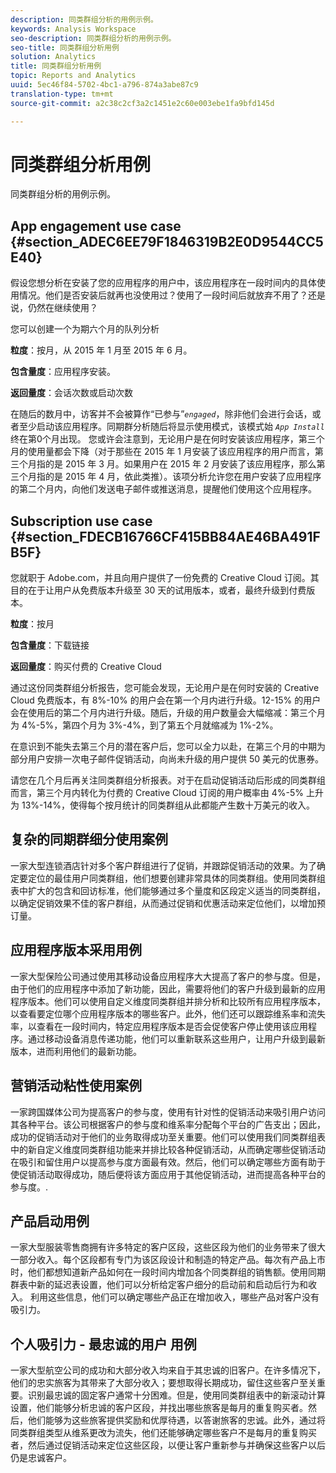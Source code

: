 ```yaml
---
description: 同类群组分析的用例示例。
keywords: Analysis Workspace
seo-description: 同类群组分析的用例示例。
seo-title: 同类群组分析用例
solution: Analytics
title: 同类群组分析用例
topic: Reports and Analytics
uuid: 5ec46f84-5702-4bc1-a796-874a3abe87c9
translation-type: tm+mt
source-git-commit: a2c38c2cf3a2c1451e2c60e003ebe1fa9bfd145d

---
```



# 同类群组分析用例

同类群组分析的用例示例。

## App engagement use case {#section_ADEC6EE79F1846319B2E0D9544CC5E40}

假设您想分析在安装了您的应用程序的用户中，该应用程序在一段时间内的具体使用情况。他们是否安装后就再也没使用过？使用了一段时间后就放弃不用了？还是说，仍然在继续使用？

您可以创建一个为期六个月的队列分析

**粒度**：按月，从 2015 年 1 月至 2015 年 6 月。

**包含量度**：应用程序安装。

**返回量度**：会话次数或启动次数

在随后的数月中，访客并不会被算作“已参与”*`engaged`*，除非他们会进行会话，或者至少启动该应用程序。同期群分析随后将显示使用模式，该模式始 *`App Install`* 终在第0个月出现。 您或许会注意到，无论用户是在何时安装该应用程序，第三个月的使用量都会下降（对于那些在 2015 年 1 月安装了该应用程序的用户而言，第三个月指的是 2015 年 3 月。如果用户在 2015 年 2 月安装了该应用程序，那么第三个月指的是 2015 年 4 月，依此类推）。该项分析允许您在用户安装了应用程序的第二个月内，向他们发送电子邮件或推送消息，提醒他们使用这个应用程序。

## Subscription use case {#section_FDECB16766CF415BB84AE46BA491FB5F}

您就职于 Adobe.com，并且向用户提供了一份免费的 Creative Cloud 订阅。其目的在于让用户从免费版本升级至 30 天的试用版本，或者，最终升级到付费版本。

**粒度**：按月

**包含量度**：下载链接

**返回量度**：购买付费的 Creative Cloud

通过这份同类群组分析报告，您可能会发现，无论用户是在何时安装的 Creative Cloud 免费版本，有 8%-10% 的用户会在第一个月内进行升级。12-15% 的用户会在使用后的第二个月内进行升级。随后，升级的用户数量会大幅缩减：第三个月为 4%-5%，第四个月为 3%-4%，到了第五个月就缩减为 1%-2%。

在意识到不能失去第三个月的潜在客户后，您可以全力以赴，在第三个月的中期为部分用户安排一次电子邮件促销活动，向尚未升级的用户提供 50 美元的优惠券。

请您在几个月后再关注同类群组分析报表。对于在启动促销活动后形成的同类群组而言，第三个月内转化为付费的 Creative Cloud 订阅的用户概率由 4%-5% 上升为 13%-14%，使得每个按月统计的同类群组从此都能产生数十万美元的收入。

## 复杂的同期群细分使用案例

一家大型连锁酒店针对多个客户群组进行了促销，并跟踪促销活动的效果。为了确定要定位的最佳用户同类群组，他们想要创建非常具体的同类群组。使用同类群组表中扩大的包含和回访标准，他们能够通过多个量度和区段定义适当的同类群组，以确定促销效果不佳的客户群组，从而通过促销和优惠活动来定位他们，以增加预订量。

## 应用程序版本采用用例

一家大型保险公司通过使用其移动设备应用程序大大提高了客户的参与度。但是，由于他们的应用程序中添加了新功能，因此，需要将他们的客户升级到最新的应用程序版本。他们可以使用自定义维度同类群组并排分析和比较所有应用程序版本，以查看要定位哪个应用程序版本的哪些客户。此外，他们还可以跟踪维系率和流失率，以查看在一段时间内，特定应用程序版本是否会促使客户停止使用该应用程序。通过移动设备消息传递功能，他们可以重新联系这些用户，让用户升级到最新版本，进而利用他们的最新功能。

## 营销活动粘性使用案例

一家跨国媒体公司为提高客户的参与度，使用有针对性的促销活动来吸引用户访问其各种平台。该公司根据客户的参与度和维系率分配每个平台的广告支出；因此，成功的促销活动对于他们的业务取得成功至关重要。他们可以使用我们同类群组表中的新自定义维度同类群组功能来并排比较各种促销活动，从而确定哪些促销活动在吸引和留住用户以提高参与度方面最有效。然后，他们可以确定哪些方面有助于使促销活动取得成功，随后便将该方面应用于其他促销活动，进而提高各种平台的参与度。.

## 产品启动用例

一家大型服装零售商拥有许多特定的客户区段，这些区段为他们的业务带来了很大一部分收入。每个区段都有专门为该区段设计和制造的特定产品。每次有产品上市时，他们都想知道新产品如何在一段时间内增加各个同类群组的销售额。使用同期群表中新的延迟表设置，他们可以分析给定客户细分的启动前和启动后行为和收入。 利用这些信息，他们可以确定哪些产品正在增加收入，哪些产品对客户没有吸引力。

## 个人吸引力 - 最忠诚的用户 用例

一家大型航空公司的成功和大部分收入均来自于其忠诚的旧客户。在许多情况下，他们的忠实旅客为其带来了大部分收入；要想取得长期成功，留住这些客户至关重要。识别最忠诚的固定客户通常十分困难。但是，使用同类群组表中的新滚动计算设置，他们能够分析忠诚的客户区段，并找出哪些旅客是每月的重复购买者。然后，他们能够为这些旅客提供奖励和优厚待遇，以答谢旅客的忠诚。此外，通过将同类群组类型从维系更改为流失，他们还能够确定哪些客户不是每月的重复购买者，然后通过促销活动来定位这些区段，以便让客户重新参与并确保这些客户以后仍是忠诚客户。